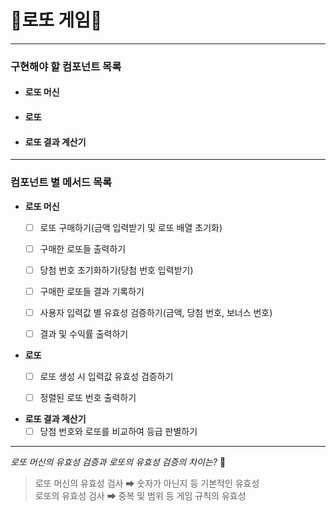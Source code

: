 # 👾로또 게임👾

---

### 구현해야 할 컴포넌트 목록

- #### 로또 머신
- #### 로또
- #### 로또 결과 계산기

---

### 컴포넌트 별 메서드 목록

- **로또 머신**
    * [ ] 로또 구매하기(금액 입력받기 및 로또 배열 초기화)
    * [ ] 구매한 로또들 출력하기
    * [ ] 당첨 번호 초기화하기(당첨 번호 입력받기)
    * [ ] 구매한 로또들 결과 기록하기
    * [ ] 사용자 입력값 별 유효성 검증하기(금액, 당첨 번호, 보너스 번호)
    * [ ] 결과 및 수익률 출력하기

  
- **로또**
    * [ ] 로또 생성 시 입력값 유효성 검증하기
    * [ ] 정렬된 로또 번호 출력하기


- **로또 결과 계산기**
    * [ ] 당첨 번호와 로또를 비교하여 등급 판별하기

---

_로또 머신의 유효성 검증과 로또의 유효성 검증의 차이는?_ 🤷

> 로또 머신의 유효성 검사 ➡ 숫자가 아닌지 등 기본적인 유효성   
> 로또의 유효성 검사 ➡ 중복 및 범위 등 게임 규칙의 유효성
